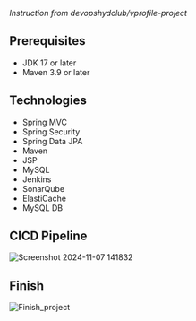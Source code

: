 *Instruction from devopshydclub/vprofile-project*
## Prerequisites
- JDK 17 or later
- Maven 3.9 or later

## Technologies 
- Spring MVC
- Spring Security
- Spring Data JPA
- Maven
- JSP
- MySQL
- Jenkins
- SonarQube
- ElastiCache
- MySQL DB
  
## CICD Pipeline

![Screenshot 2024-11-07 141832](https://github.com/user-attachments/assets/9d822863-00b6-49ee-bfb4-d48d4d01b3a9)


## Finish

![Finish_project](https://github.com/user-attachments/assets/3938ad41-87c0-4480-a751-a0b7f0748507)


